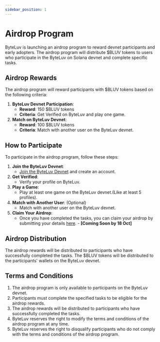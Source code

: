 ```yaml
---
sidebar_position: 1
---
```


# Airdrop Program

ByteLuv is launching an airdrop program to reward devnet participants and early adopters. The airdrop program will distribute $BLUV tokens to users who participate in the ByteLuv on Solana devnet and complete specific tasks.

## Airdrop Rewards

The airdrop program will reward participants with $BLUV tokens based on the following criteria:

1. **ByteLuv Devnet Participation**: 
    - **Reward**: 150 $BLUV tokens
    - **Criteria**: Get Verified on ByteLuv and play one game.
2. **Match on ByteLuv Devnet**:
    - **Reward**: 100 $BLUV tokens
    - **Criteria**: Match with another user on the ByteLuv devnet.


## How to Participate

To participate in the airdrop program, follow these steps:

1. **Join the ByteLuv Devnet**: 
    - [Join the ByteLuv Devnet](https://app.byteluv.network) and create an account.
2. **Get Verified**:
    - Verify your profile on ByteLuv.
3. **Play a Game**:
    - Play at least one game on the ByteLuv devnet.(Like at least 5 profiles).
4. **Match with Another User**: (Optional)
    - Match with another user on the ByteLuv devnet.
5. **Claim Your Airdrop**:
    - Once you have completed the tasks, you can claim your airdrop by submitting your details [here](https://airdrop.byteluv.network). - **[Coming Soon by 18 Oct]**

## Airdrop Distribution

The airdrop rewards will be distributed to participants who have successfully completed the tasks. The $BLUV tokens will be distributed to the participants' wallets on the ByteLuv devnet.

## Terms and Conditions

1. The airdrop program is only available to participants on the ByteLuv devnet.
2. Participants must complete the specified tasks to be eligible for the airdrop rewards.
3. The airdrop rewards will be distributed to participants who have successfully completed the tasks.
4. ByteLuv reserves the right to modify the terms and conditions of the airdrop program at any time.
5. ByteLuv reserves the right to disqualify participants who do not comply with the terms and conditions of the airdrop program.